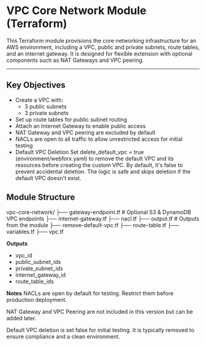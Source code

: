 # VPC Core Network Module (Terraform)

This Terraform module provisions the core networking infrastructure for an AWS environment, including a VPC, public and private subnets, route tables, and an internet gateway. It is designed for flexible extension with optional components such as NAT Gateways and VPC peering.

---

## Key Objectives

- Create a VPC with:
  - 3 public subnets
  - 3 private subnets
- Set up route tables for public subnet routing
- Attach an Internet Gateway to enable public access
- NAT Gateway and VPC peering are excluded by default
- NACLs are open to all traffic to allow unrestricted access for initial testing
-  Default VPC Deletion
Set delete_default_vpc = true (environment/webforx.yaml) to remove the default VPC and its resources before creating the custom VPC. By default, it's false to prevent accidental deletion. The logic is safe and skips deletion if the default VPC doesn't exist.

## Module Structure

vpc-core-network/
├── gateway-endpoint.tf # Optional S3 & DynamoDB VPC endpoints
├── internet-gateway.tf 
├── nacl.tf 
├── output.tf # Outputs from the module
├── remove-default-vpc.tf 
├── route-table.tf 
├── variables.tf 
├── vpc.tf 



**Outputs**
- vpc_id
- public_subnet_ids
- private_subnet_ids
- internet_gateway_id
- route_table_ids

**Notes**
NACLs are open by default for testing. Restrict them before production deployment.

NAT Gateway and VPC Peering are not included in this version but can be added later.

Default VPC deletion is set false for initial testing. It is typically removed to ensure compliance and a clean environment.